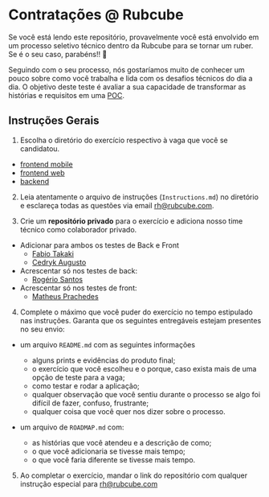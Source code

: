 # Contratações @ Rubcube

Se você está lendo este repositório, provavelmente você está envolvido em um processo seletivo técnico dentro da Rubcube para se tornar um ruber. Se é o seu caso, parabéns!! 🥳

Seguindo com o seu processo, nós gostaríamos muito de conhecer um pouco sobre como você trabalha e lida com os desafios técnicos do dia a dia. O objetivo deste teste é avaliar a sua capacidade de transformar as histórias e requisitos em uma [POC](https://en.wikipedia.org/wiki/Proof_of_concept).

## Instruções Gerais

1. Escolha o diretório do exercício respectivo à vaga que você se candidatou.

- [frontend mobile](https://github.com/rubcube/hiring-exercises/blob/master/frontend-mobile/Instructions.md)
- [frontend web](https://github.com/rubcube/hiring-exercises/blob/master/frontend-web/Instructions.md)
- [backend](https://github.com/rubcube/hiring-exercises/blob/master/backend/Instructions.md)

2. Leia atentamente o arquivo de instruções (`Instructions.md`) no diretório e esclareça todas as questões via email [rh@rubcube.com](mailto:rh@rubcube.com).

3. Crie um **repositório privado** para o exercício e adiciona nosso time técnico como colaborador privado.

- Adicionar para ambos os testes de Back e Front
  - [Fabio Takaki](https://github.com/fabiotakaki)
  - [Cedryk Augusto](https://github.com/cedryk-augusto)
- Acrescentar só nos testes de back:
  - [Rogério Santos](https://github.com/santos-rogerio) 
- Acrescentar só nos testes de front:
  - [Matheus Prachedes](https://github.com/matheuspinhotech) 


4. Complete o máximo que você puder do exercício no tempo estipulado nas instruções. Garanta que os seguintes entregáveis estejam presentes no seu envio:

- um arquivo `README.md` com as seguintes informações
  - alguns prints e evidências do produto final;
  - o exercício que você escolheu e o porque, caso exista mais de uma opção de teste para a vaga;
  - como testar e rodar a aplicação;
  - qualquer observação que você sentiu durante o processo se algo foi difícil de fazer, confuso, frustrante;
  - qualquer coisa que você quer nos dizer sobre o processo.

- um arquivo de `ROADMAP.md` com:
  - as histórias que você atendeu e a descrição de como;
  - o que você adicionaria se tivesse mais tempo;
  - o que você faria diferente se tivesse mais tempo.

5. Ao completar o exercício, mandar o link do repositório com qualquer instrução especial para [rh@rubcube.com](mailto:rh@rubcube.com)
